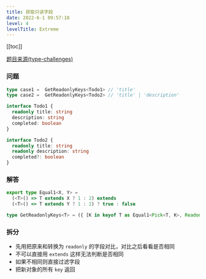 ```yaml
---
title: 获取只读字段
date: 2022-6-1 09:57:18
level: 4
levelTitle: Extreme
---
```


[[toc]]

[题目来源(type-challenges)](https://github.com/ProsperBao/type-challenges/blob/master/questions/5-extreme-readonly-keys/README.zh-CN.md)

### 问题

```typescript
type case1 =  GetReadonlyKeys<Todo1> // 'title'
type case2 =  GetReadonlyKeys<Todo2> // 'title' | 'description'

interface Todo1 {
  readonly title: string
  description: string
  completed: boolean
}

interface Todo2 {
  readonly title: string
  readonly description: string
  completed?: boolean
}

```

### 解答

```typescript
export type Equal1<X, Y> =
  (<T>() => T extends X ? 1 : 2) extends
  (<T>() => T extends Y ? 1 : 2) ? true : false

type GetReadonlyKeys<T> = ({ [K in keyof T as Equal1<Pick<T, K>, Readonly<Pick<T, K>>> extends true ? K : never]: K }) extends infer T ? keyof T : never
```

### 拆分

- 先用把原来和转换为 `readonly` 的字段对比，对比之后看看是否相同
- 不可以直接用 `extends` 这样无法判断是否相同
- 如果不相同则直接过滤字段
- 把新对象的所有 `key` 返回


